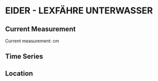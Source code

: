 # EIDER - LEXFÄHRE UNTERWASSER

## Current Measurement

Current measurement: <Value topic="rivers/pegel-online/EIDER/LEXFÄHRE UNTERWASSER/measurementValue"/> cm

## Time Series

<TimeSeries topic="rivers/pegel-online/EIDER/LEXFÄHRE UNTERWASSER/measurementValue" period="week" />

## Location

<WorldMap>
  <Marker lat="54.223219490436755" lon="9.435675671907068" labelTopic="rivers/pegel-online/EIDER/LEXFÄHRE UNTERWASSER" />
</WorldMap>
